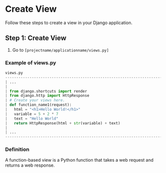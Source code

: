 # Create View

Follow these steps to create a view in your Django application.

## Step 1: Create View
1. Go to `[projectname/applicationname/views.py]`

### Example of views.py
```python
views.py
-------------------------------------------------------------------------
| ...                                                                   |
|                                                                       |
| from django.shortcuts import render                                   |
| from django.http import HttpResponse                                  |
| # Create your views here.                                             |
| def function_name1(request):                                          |
|   html = "<h1>Hello World!</h1>"                                      |
|   variable = 5 + 2 * 7                                                |
|   text = "Hello World"                                                |
|   return HttpResponse(html + str(variable) + text)                    |
|                                                                       |
| ...                                                                   |
-------------------------------------------------------------------------
```

### Definition
A function-based view is a Python function that takes a web request and returns a web response.
```